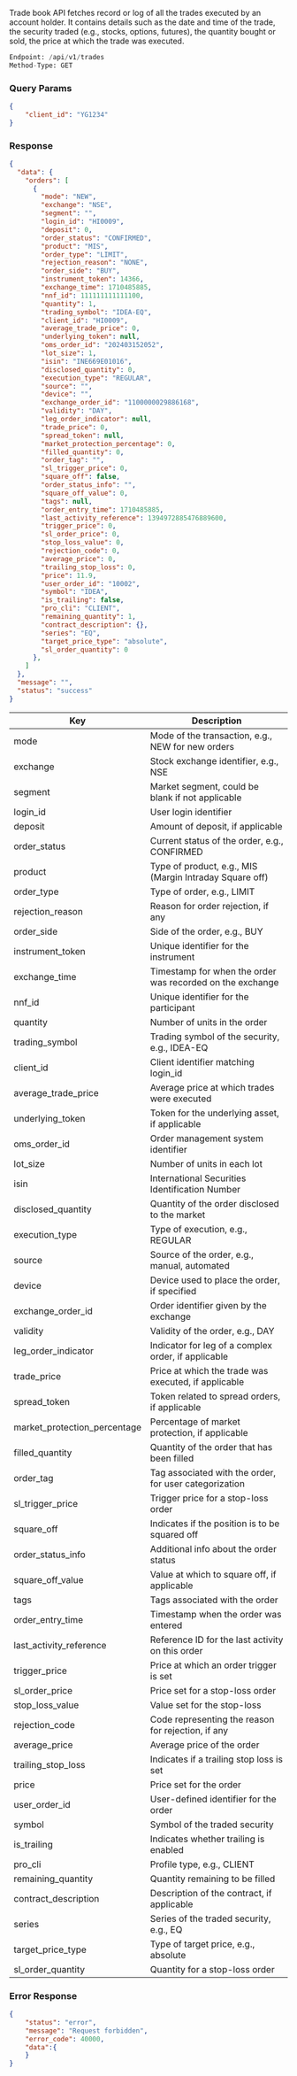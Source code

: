 <!-- ## Trade Book -->
Trade book API fetches record or log of all the trades executed by an account holder. It contains details such as the date and time of the trade, the security traded (e.g., stocks, options, futures), the quantity bought or sold, the price at which the trade was executed.

```python
Endpoint: /api/v1/trades
Method-Type: GET
```

### Query Params
```json
{
    "client_id": "YG1234"
}
```


### Response
```json
{
  "data": {
    "orders": [
      {
        "mode": "NEW",
        "exchange": "NSE",
        "segment": "",
        "login_id": "HI0009",
        "deposit": 0,
        "order_status": "CONFIRMED",
        "product": "MIS",
        "order_type": "LIMIT",
        "rejection_reason": "NONE",
        "order_side": "BUY",
        "instrument_token": 14366,
        "exchange_time": 1710485885,
        "nnf_id": 111111111111100,
        "quantity": 1,
        "trading_symbol": "IDEA-EQ",
        "client_id": "HI0009",
        "average_trade_price": 0,
        "underlying_token": null,
        "oms_order_id": "202403152052",
        "lot_size": 1,
        "isin": "INE669E01016",
        "disclosed_quantity": 0,
        "execution_type": "REGULAR",
        "source": "",
        "device": "",
        "exchange_order_id": "1100000029886168",
        "validity": "DAY",
        "leg_order_indicator": null,
        "trade_price": 0,
        "spread_token": null,
        "market_protection_percentage": 0,
        "filled_quantity": 0,
        "order_tag": "",
        "sl_trigger_price": 0,
        "square_off": false,
        "order_status_info": "",
        "square_off_value": 0,
        "tags": null,
        "order_entry_time": 1710485885,
        "last_activity_reference": 1394972885476889600,
        "trigger_price": 0,
        "sl_order_price": 0,
        "stop_loss_value": 0,
        "rejection_code": 0,
        "average_price": 0,
        "trailing_stop_loss": 0,
        "price": 11.9,
        "user_order_id": "10002",
        "symbol": "IDEA",
        "is_trailing": false,
        "pro_cli": "CLIENT",
        "remaining_quantity": 1,
        "contract_description": {},
        "series": "EQ",
        "target_price_type": "absolute",
        "sl_order_quantity": 0
      },
    ]
  },
  "message": "",
  "status": "success"
}
```

| Key                             | Description                                           |
|---------------------------------|-------------------------------------------------------|
| mode                            | Mode of the transaction, e.g., NEW for new orders     |
| exchange                        | Stock exchange identifier, e.g., NSE                  |
| segment                         | Market segment, could be blank if not applicable      |
| login_id                        | User login identifier                                 |
| deposit                         | Amount of deposit, if applicable                      |
| order_status                    | Current status of the order, e.g., CONFIRMED          |
| product                         | Type of product, e.g., MIS (Margin Intraday Square off)|
| order_type                      | Type of order, e.g., LIMIT                            |
| rejection_reason                | Reason for order rejection, if any                    |
| order_side                      | Side of the order, e.g., BUY                          |
| instrument_token                | Unique identifier for the instrument                  |
| exchange_time                   | Timestamp for when the order was recorded on the exchange|
| nnf_id                          | Unique identifier for the participant                 |
| quantity                        | Number of units in the order                          |
| trading_symbol                  | Trading symbol of the security, e.g., IDEA-EQ         |
| client_id                       | Client identifier matching login_id                   |
| average_trade_price             | Average price at which trades were executed           |
| underlying_token                | Token for the underlying asset, if applicable         |
| oms_order_id                    | Order management system identifier                    |
| lot_size                        | Number of units in each lot                           |
| isin                            | International Securities Identification Number        |
| disclosed_quantity              | Quantity of the order disclosed to the market         |
| execution_type                  | Type of execution, e.g., REGULAR                      |
| source                          | Source of the order, e.g., manual, automated          |
| device                          | Device used to place the order, if specified          |
| exchange_order_id               | Order identifier given by the exchange                |
| validity                        | Validity of the order, e.g., DAY                      |
| leg_order_indicator             | Indicator for leg of a complex order, if applicable   |
| trade_price                     | Price at which the trade was executed, if applicable  |
| spread_token                    | Token related to spread orders, if applicable         |
| market_protection_percentage    | Percentage of market protection, if applicable        |
| filled_quantity                 | Quantity of the order that has been filled            |
| order_tag                       | Tag associated with the order, for user categorization|
| sl_trigger_price                | Trigger price for a stop-loss order                   |
| square_off                      | Indicates if the position is to be squared off        |
| order_status_info               | Additional info about the order status                |
| square_off_value                | Value at which to square off, if applicable           |
| tags                            | Tags associated with the order                        |
| order_entry_time                | Timestamp when the order was entered                  |
| last_activity_reference         | Reference ID for the last activity on this order      |
| trigger_price                   | Price at which an order trigger is set                |
| sl_order_price                  | Price set for a stop-loss order                       |
| stop_loss_value                 | Value set for the stop-loss                           |
| rejection_code                  | Code representing the reason for rejection, if any    |
| average_price                   | Average price of the order                            |
| trailing_stop_loss              | Indicates if a trailing stop loss is set              |
| price                           | Price set for the order                               |
| user_order_id                   | User-defined identifier for the order                 |
| symbol                          | Symbol of the traded security                         |
| is_trailing                     | Indicates whether trailing is enabled                 |
| pro_cli                         | Profile type, e.g., CLIENT                            |
| remaining_quantity              | Quantity remaining to be filled                       |
| contract_description            | Description of the contract, if applicable            |
| series                          | Series of the traded security, e.g., EQ               |
| target_price_type               | Type of target price, e.g., absolute                  |
| sl_order_quantity               | Quantity for a stop-loss order                        |




### Error Response
```json
{
    "status": "error",
    "message": "Request forbidden",
    "error_code": 40000,
    "data":{
    }
}
```